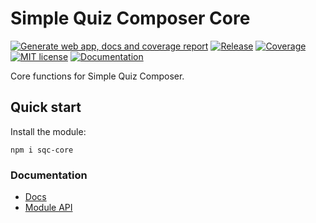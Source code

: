 # Simple Quiz Composer Core

[![Generate web app, docs and coverage report](https://github.com/Edu-Games-Academy/Simple-Quiz-Composer/actions/workflows/gh-page.yml/badge.svg)](https://github.com/Edu-Games-Academy/Simple-Quiz-Composer/actions/workflows/gh-page.yml)
[![Release](https://github.com/Edu-Games-Academy/Simple-Quiz-Composer/actions/workflows/release.yml/badge.svg)](https://github.com/Edu-Games-Academy/Simple-Quiz-Composer/actions/workflows/release.yml)
[![Coverage](https://edu-games-academy.github.io/Simple-Quiz-Composer/core/coverage/badges.svg)](https://edu-games-academy.github.io/Simple-Quiz-Composer/core/coverage/)
[![MIT license](https://img.shields.io/:license-mit-blue.svg)](https://opensource.org/licenses/MIT)
[![Documentation](https://img.shields.io/badge/-Documentation-green)](https://edu-games-academy.github.io/Simple-Quiz-Composer/core/docs/)

Core functions for Simple Quiz Composer.

## Quick start

Install the module:

```
npm i sqc-core
```

### Documentation

- [Docs](https://edu-games-academy.github.io/Simple-Quiz-Composer/core/docs/)
- [Module API](https://edu-games-academy.github.io/Simple-Quiz-Composer/core/docs/modules.html)
